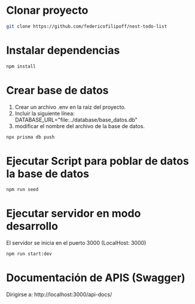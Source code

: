 # Clonar proyecto

```bash
git clone https://github.com/federicofilipoff/nest-todo-list
```

# Instalar dependencias

```bash
npm install
```

# Crear base de datos

1. Crear un archivo .env en la raiz del proyecto.
2. Incluir la siguiente línea: DATABASE_URL="file:../database/base_datos.db"
3. modificar el nombre del archivo de la base de datos.

```bash
npx prisma db push
```

# Ejecutar Script para poblar de datos la base de datos

```bash
npm run seed
```

# Ejecutar servidor en modo desarrollo

El servidor se inicia en el puerto 3000 (LocalHost: 3000)

```bash
npm run start:dev
```

# Documentación de APIS (Swagger)

Dirigirse a: http://localhost:3000/api-docs/
